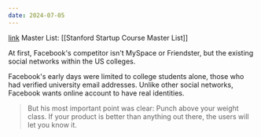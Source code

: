 ```yaml
---
date: 2024-07-05
---
```

[link](https://allthingsd.com/20121020/mark-zuckerberg-on-facebooks-early-days-go-hard-or-go-home/)
Master List: [[Stanford Startup Course Master List]]

At first, Facebook's competitor isn't MySpace or Friendster, but the existing social networks within the US colleges.

Facebook's early days were limited to college students alone, those who had verified university email addresses. Unlike other social networks, Facebook wants online account to have real identities.

> But his most important point was clear: Punch above your weight class. If your product is better than anything out there, the users will let you know it.